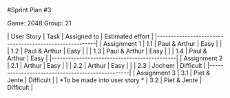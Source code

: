 #Sprint Plan #3

Game: 2048
Group: 21

| User Story   | Task | Assigned to   | Estimated effort |
|--------------------------------------------------------|
| Assignment 1 | 1.1  | Paul & Arthur | Easy |
|              | 1.2  | Paul & Arthur | Easy |
|              | 1.3  | Paul & Arthur | Easy |
|              | 1.4  | Paul & Arthur | Easy |
|---------------------------------------------|
| Assignment 2 | 2.1  | Arthur        | Easy |
|              | 2.2  | Arthur        | Easy |
|              | 2.3  | Jochem        | Difficult |
|-------------------------------------------------|
| Assignment 3 | 3.1  | Piet & Jente  | Difficult |
| *To be made into user story * | 3.2  | Piet & Jente  | Difficult |
